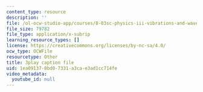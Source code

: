 ```yaml
---
content_type: resource
description: ''
file: /ol-ocw-studio-app/courses/8-03sc-physics-iii-vibrations-and-waves-fall-2016/1ea091370bd07331a3cae3ad1cc714fe_FY6iXM9X5Fo.srt
file_size: 79782
file_type: application/x-subrip
learning_resource_types: []
license: https://creativecommons.org/licenses/by-nc-sa/4.0/
ocw_type: OCWFile
resourcetype: Other
title: 3play caption file
uid: 1ea09137-0bd0-7331-a3ca-e3ad1cc714fe
video_metadata:
  youtube_id: null
---
```

